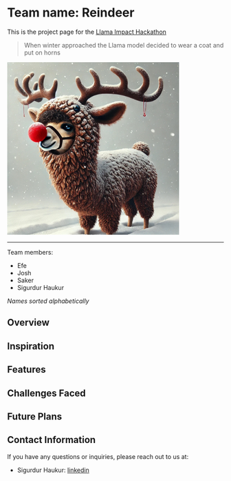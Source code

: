 # Team name: Reindeer

This is the project page for the [Llama Impact Hackathon](https://lablab.ai/event/llama-impact-hackathon/)

> When winter approached the Llama model decided to wear a coat and put on horns

<img src="./media/reindeer.jpeg" style="width: 400px;">


---

Team members: 

- Efe
- Josh
- Saker
- Sigurdur Haukur

*Names sorted alphabetically*

## Overview

## Inspiration

## Features

## Challenges Faced

## Future Plans

## Contact Information

If you have any questions or inquiries, please reach out to us at:

- Sigurdur Haukur: [linkedin](https://www.linkedin.com/in/sigurdur-haukur-birgisson)